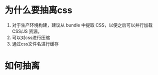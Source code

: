 # 为什么要抽离css

1. 对于生产环境构建，建议从 bundle 中提取 CSS，以便之后可以并行加载 CSS/JS 资源。
2. 可以对css进行压缩
3. 通过css文件名进行缓存

# 如何抽离
